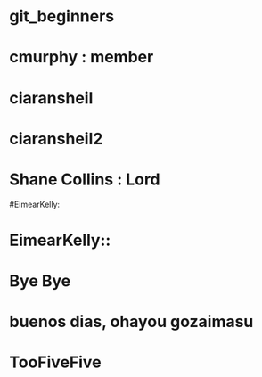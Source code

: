 # git_beginners
 # cmurphy : member
 # ciaransheil
# ciaransheil2
# Shane Collins : Lord
#EimearKelly:
# EimearKelly::
# Bye Bye
# buenos dias, ohayou gozaimasu
# TooFiveFive

